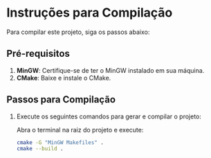 # Instruções para Compilação

Para compilar este projeto, siga os passos abaixo:

## Pré-requisitos

1. **MinGW**: Certifique-se de ter o MinGW instalado em sua máquina.
2. **CMake**: Baixe e instale o CMake.

## Passos para Compilação

1. Execute os seguintes comandos para gerar e compilar o projeto:

   Abra o terminal na raiz do projeto e execute:

   ```sh
   cmake -G "MinGW Makefiles" .
   cmake --build .
